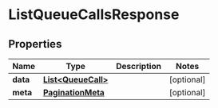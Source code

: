 

# ListQueueCallsResponse

## Properties

Name | Type | Description | Notes
------------ | ------------- | ------------- | -------------
**data** | [**List&lt;QueueCall&gt;**](QueueCall.md) |  |  [optional]
**meta** | [**PaginationMeta**](PaginationMeta.md) |  |  [optional]



